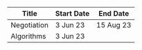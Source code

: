 | Title       | Start Date | End Date  |
| ----------- | ---------- | --------- |
| Negotiation | 3 Jun 23   | 15 Aug 23 |
| Algorithms  | 3 Jun 23   |           |
